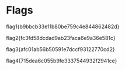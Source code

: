 # Flags

flag1{b9bbcb33e11b80be759c4e844862482d}

flag2{fc3fd58dcdad9ab23faca6e9a36e581c}

flag3{afc01ab56b50591e7dccf93122770cd2}

flag4{715dea6c055b9fe3337544932f2941ce}






